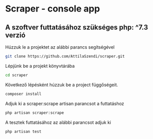 # Scraper - console app
## A szoftver futtatásához szükséges php: ^7.3 verzió
Húzzuk le a projektet az alábbi parancs segítségével
```bash
git clone https://github.com/AttilaSzendi/scraper.git
```
Lépjünk be a projekt könyvtárába
```bash
cd scraper
```
Következő lépésként húzzuk be a project függőségeit.
```bash
composer install
```
Adjuk ki a scraper:scrape artisan parancsot a futtatáshoz
```bash
php artisan scraper:scrape
```
A tesztek futtatásához az alábbi parancsot adjuk ki
```bash
php artisan test
```
